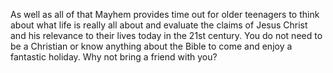 ---
---
As well as all of that Mayhem provides time out for older teenagers to think about what life is really all about and evaluate the claims of Jesus Christ and his relevance to their lives today in the 21st century. You do not need to be a Christian or know anything about the Bible to come and enjoy a fantastic holiday. Why not bring a friend with you?
